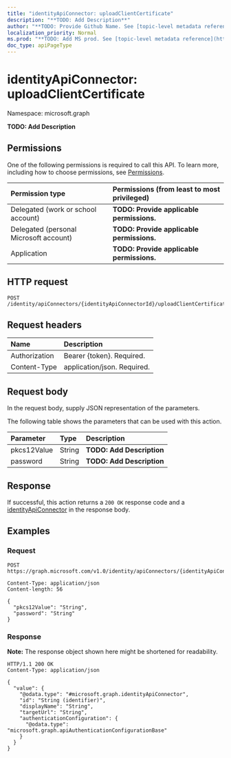```yaml
---
title: "identityApiConnector: uploadClientCertificate"
description: "**TODO: Add Description**"
author: "**TODO: Provide Github Name. See [topic-level metadata reference](https://msgo.azurewebsites.net/add/document/guidelines/metadata.html#topic-level-metadata)**"
localization_priority: Normal
ms.prod: "**TODO: Add MS prod. See [topic-level metadata reference](https://msgo.azurewebsites.net/add/document/guidelines/metadata.html#topic-level-metadata)**"
doc_type: apiPageType
---
```


# identityApiConnector: uploadClientCertificate
Namespace: microsoft.graph



**TODO: Add Description**

## Permissions
One of the following permissions is required to call this API. To learn more, including how to choose permissions, see [Permissions](/graph/permissions-reference).

|Permission type|Permissions (from least to most privileged)|
|:---|:---|
|Delegated (work or school account)|**TODO: Provide applicable permissions.**|
|Delegated (personal Microsoft account)|**TODO: Provide applicable permissions.**|
|Application|**TODO: Provide applicable permissions.**|

## HTTP request

<!-- {
  "blockType": "ignored"
}
-->
``` http
POST /identity/apiConnectors/{identityApiConnectorId}/uploadClientCertificate
```

## Request headers
|Name|Description|
|:---|:---|
|Authorization|Bearer {token}. Required.|
|Content-Type|application/json. Required.|

## Request body
In the request body, supply JSON representation of the parameters.

The following table shows the parameters that can be used with this action.

|Parameter|Type|Description|
|:---|:---|:---|
|pkcs12Value|String|**TODO: Add Description**|
|password|String|**TODO: Add Description**|



## Response

If successful, this action returns a `200 OK` response code and a [identityApiConnector](../resources/identityapiconnector.md) in the response body.

## Examples

### Request
<!-- {
  "blockType": "request",
  "name": "identityapiconnector_uploadclientcertificate"
}
-->
``` http
POST https://graph.microsoft.com/v1.0/identity/apiConnectors/{identityApiConnectorId}/uploadClientCertificate

Content-Type: application/json
Content-length: 56

{
  "pkcs12Value": "String",
  "password": "String"
}
```


### Response
**Note:** The response object shown here might be shortened for readability.
<!-- {
  "blockType": "response",
  "truncated": true,
  "@odata.type": "microsoft.graph.identityApiConnector"
}
-->
``` http
HTTP/1.1 200 OK
Content-Type: application/json

{
  "value": {
    "@odata.type": "#microsoft.graph.identityApiConnector",
    "id": "String (identifier)",
    "displayName": "String",
    "targetUrl": "String",
    "authenticationConfiguration": {
      "@odata.type": "microsoft.graph.apiAuthenticationConfigurationBase"
    }
  }
}
```

